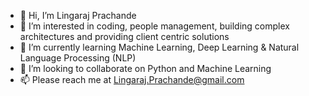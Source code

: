 - 👋 Hi, I’m Lingaraj Prachande
- 👀 I’m interested in coding, people management, building complex architectures and providing client centric solutions
- 🌱 I’m currently learning Machine Learning, Deep Learning & Natural Language Processing (NLP)
- 💞️ I’m looking to collaborate on Python and Machine Learning
- 📫 Please reach me at Lingaraj.Prachande@gmail.com

<!---
lprachande/lprachande is a ✨ special ✨ repository because its `README.md` (this file) appears on your GitHub profile.
You can click the Preview link to take a look at your changes.
--->

